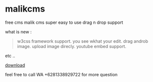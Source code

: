# malikcms
free cms malik cms
super easy to use drag n drop support


what is new :
> w3css framework support. 
> you see wkhat your edit.
> drag androb image.
> upload image direcly.
> youtube embed support.

etc ..

[download](https://github.com/malikkurosaki/malikcms/blob/master/malikcms_10.zip?raw=true)

feel free to call WA +6281338929722 for more question

